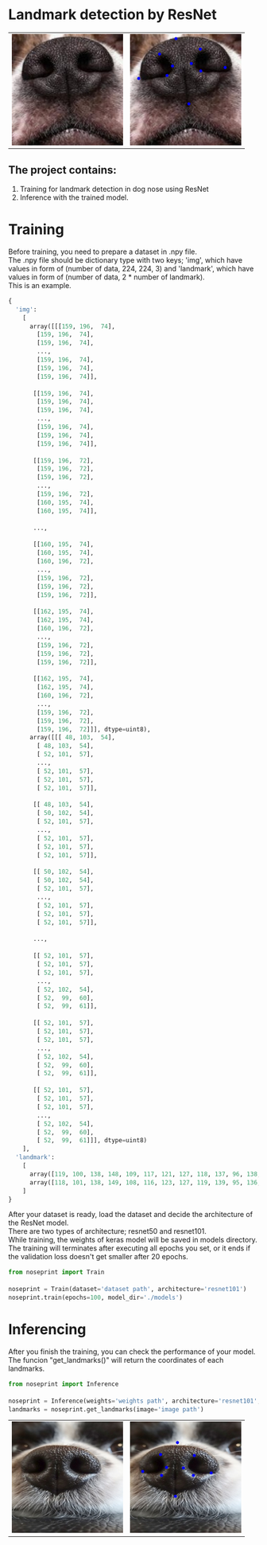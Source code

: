 # Landmark detection by ResNet
<table>
  <tr>
    <td><img src="image/nose.jpg"></td>
    <td><img src="image/landmark.png"></td>
  </tr>
</table>

## The project contains:
1. Training for landmark detection in dog nose using ResNet
2. Inference with the trained model.



# Training
Before training, you need to prepare a dataset in .npy file.\
The .npy file should be dictionary type with two keys; 'img', which have values in form of (number of data, 224, 224, 3) and 'landmark', which have values in form of (number of data, 2 * number of landmark).\
This is an example.

```python
{
  'img': 
    [
      array([[[159, 196,  74],
        [159, 196,  74],
        [159, 196,  74],
        ...,
        [159, 196,  74],
        [159, 196,  74],
        [159, 196,  74]],

       [[159, 196,  74],
        [159, 196,  74],
        [159, 196,  74],
        ...,
        [159, 196,  74],
        [159, 196,  74],
        [159, 196,  74]],

       [[159, 196,  72],
        [159, 196,  72],
        [159, 196,  72],
        ...,
        [159, 196,  72],
        [160, 195,  74],
        [160, 195,  74]],

       ...,

       [[160, 195,  74],
        [160, 195,  74],
        [160, 196,  72],
        ...,
        [159, 196,  72],
        [159, 196,  72],
        [159, 196,  72]],

       [[162, 195,  74],
        [162, 195,  74],
        [160, 196,  72],
        ...,
        [159, 196,  72],
        [159, 196,  72],
        [159, 196,  72]],

       [[162, 195,  74],
        [162, 195,  74],
        [160, 196,  72],
        ...,
        [159, 196,  72],
        [159, 196,  72],
        [159, 196,  72]]], dtype=uint8), 
      array([[[ 48, 103,  54],
        [ 48, 103,  54],
        [ 52, 101,  57],
        ...,
        [ 52, 101,  57],
        [ 52, 101,  57],
        [ 52, 101,  57]],

       [[ 48, 103,  54],
        [ 50, 102,  54],
        [ 52, 101,  57],
        ...,
        [ 52, 101,  57],
        [ 52, 101,  57],
        [ 52, 101,  57]],

       [[ 50, 102,  54],
        [ 50, 102,  54],
        [ 52, 101,  57],
        ...,
        [ 52, 101,  57],
        [ 52, 101,  57],
        [ 52, 101,  57]],

       ...,

       [[ 52, 101,  57],
        [ 52, 101,  57],
        [ 52, 101,  57],
        ...,
        [ 52, 102,  54],
        [ 52,  99,  60],
        [ 52,  99,  61]],

       [[ 52, 101,  57],
        [ 52, 101,  57],
        [ 52, 101,  57],
        ...,
        [ 52, 102,  54],
        [ 52,  99,  60],
        [ 52,  99,  61]],

       [[ 52, 101,  57],
        [ 52, 101,  57],
        [ 52, 101,  57],
        ...,
        [ 52, 102,  54],
        [ 52,  99,  60],
        [ 52,  99,  61]]], dtype=uint8)
    ], 
  'landmark': 
    [
      array([119, 100, 138, 148, 109, 117, 121, 127, 118, 137, 96, 138, 143, 106, 138, 121, 148, 125, 154, 116], dtype=object), 
      array([118, 101, 138, 149, 108, 116, 123, 127, 119, 139, 95, 136, 142, 108, 134, 117, 142, 125, 152, 115], dtype=object)
    ]
}
```

After your dataset is ready, load the dataset and decide the architecture of the ResNet model.\
There are two types of architecture; resnet50 and resnet101.\
While training, the weights of keras model will be saved in models directory.\
The training will terminates after executing all epochs you set, or it ends if the validation loss doesn't get smaller after 20 epochs. 

```python
from noseprint import Train

noseprint = Train(dataset='dataset path', architecture='resnet101')
noseprint.train(epochs=100, model_dir='./models')
```

# Inferencing
After you finish the training, you can check the performance of your model.\
The funcion "get_landmarks()" will return the coordinates of each landmarks.


```python
from noseprint import Inference

noseprint = Inference(weights='weights path', architecture='resnet101', num_landmarks=10)
landmarks = noseprint.get_landmarks(image='image path')
```

<table>
  <tr>
    <td><img src="image/nose2.jpg"></td>
    <td><img src="image/landmark2.png"></td>
  </tr>
</table>
